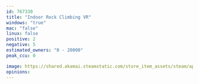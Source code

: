 ```yaml
---
id: 767330
title: "Indoor Rock Climbing VR"
windows: "true"
mac: "false"
linux: false
positive: 2
negative: 5
estimated_owners: "0 - 20000"
peak_ccu: 0

image: https://shared.akamai.steamstatic.com/store_item_assets/steam/apps/767330/header.jpg?t=1561439725
opinions:
---
```

